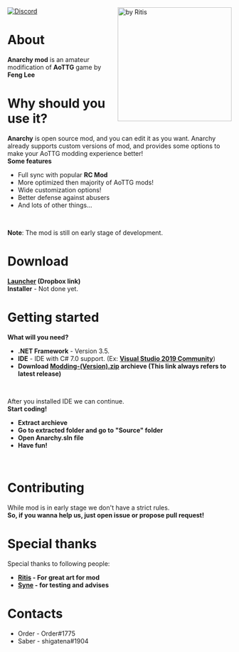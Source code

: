 <div>
<a href="https://discord.gg/7E8euW9"><img alt="Discord" src="https://img.shields.io/discord/643822682617413652?label=Anarchy"></a>
<img src="https://i.imgur.com/KSZH3p9.png" alt="by Ritis" width=256 height=256 align="right">
</div>

# About
**Anarchy mod** is an amateur modification of **AoTTG** game by **Feng Lee**

# Why should you use it?
**Anarchy** is open source mod, and you can edit it as you want. Anarchy already supports custom versions of mod, and provides some options to make your AoTTG modding experience better!<br>
**Some features**
   * Full sync with popular **RC Mod**
   * More optimized then majority of AoTTG mods!
   * Wide customization options!
   * Better defense against abusers
   * And lots of other things...
<br/>

**Note**: The mod is still on early stage of development.

# Download
**[Launcher](https://www.dropbox.com/s/6xdlszjdc6c6a45/Anarchy.exe?dl=1) (Dropbox link)**<br/>
**Installer** - Not done yet.

# Getting started
**What will you need?**
  * **.NET Framework** - Version 3.5.
  * **IDE** - IDE with C# 7.0 support. (Ex: **[Visual Studio 2019 Community](https://visualstudio.microsoft.com/ru/thank-you-downloading-visual-studio/?sku=community)**)
  *  **Download [Modding-(Version).zip](https://github.com/Orrder/Anarchy/releases/download/BETA-7.7.9/Modding-7.7.9.zip) archieve (This link always refers to latest release)**
<br/>

After you installed IDE we can continue.<br/>
**Start coding!**
   * **Extract archieve**
   * **Go to extracted folder and go to "Source" folder**
   * **Open Anarchy.sln file**
   * **Have fun!**
<br/>

# Contributing
While mod is in early stage we don't have a strict rules.<br/>
**So, if you wanna help us, just open issue or propose pull request!**

# Special thanks
Special thanks to following people: <br/>
* **[Ritis](https://vk.com/dont_touch_plz) - For great art for mod**<br/>
* **[Syne](https://github.com/DaLNakii) - for testing and advises**

# Contacts
* Order - Order#1775
* Saber - shigatena#1904
